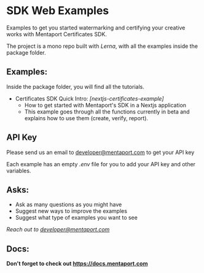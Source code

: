 # SDK Web Examples
Examples to get you started watermarking and certifying your creative works with Mentaport Certificates SDK.

The project is a mono repo built with *Lerna*, with all the examples inside the package folder.


## Examples:
Inside the package folder, you will find all the tutorials.
- Certificates SDK Quick Intro: *[nextjs-certificates-example]*
  - How to get started with Mentaport's SDK in a Nextjs application
  - This example goes through all the functions currently in beta and explains how to use them (create, verify, report).
   

## API Key
Please send us an email to developer@mentaport.com to get your API key

Each example has an empty *.env* file for you to add your API key and other variables.

## Asks:
- Ask as many questions as you might have
- Suggest new ways to improve the examples
- Suggest what type of examples you want to see

*Reach out to developer@mentaport.com*

## Docs:
**Don't forget to check out https://docs.mentaport.com**
